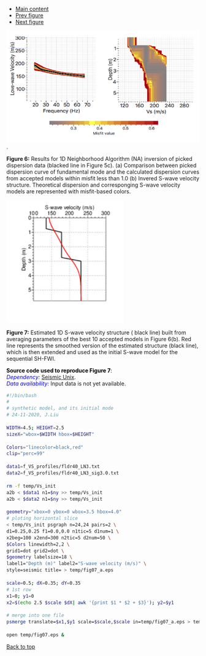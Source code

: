 - [Main content](ch5_main.md)
- [Prev figure](ch5_fig05.md)
- [Next figure](ch5_fig08.md)

<img src="Figs/ch5_fig06.png" alt="Figure 06" style="zoom: 100%;" />.

**Figure 6:** Results for 1D Neighborhood Algorithm (NA) inversion of picked dispersion data (blacked line in Figure 5c). (a) Comparison between picked dispersion curve of fundamental mode and the calculated dispersion curves from accepted models within misfit less than 1.0 (b) Invered S-wave velocity structure. Theoretical dispersion and corresponging S-wave velocity models are represented with misfit-based colors. 



<img src="Figs/ch5_fig07.png" alt="Figure 07" style="zoom: 150%;" />

**Figure 7:** Estimated 1D S-wave velocity structure ( black line) built from averaging parameters of the best 10 accepted models in Figure 6(b). Red line represents the smoothed version of the estimated structure (black line), which is then extended and used as the initial S-wave model for the sequential SH-FWI.



<span style="color:black"> **Source code used to reproduce Figure 7**: </span> <br>
<span style="color:blue"> *Dependency:* </span> [Seismic Unix](https://github.com/JohnWStockwellJr/SeisUnix). <br>
<span style="color:blue"> *Data availability:* </span> Input data is not yet available.


```sh
#!/bin/bash
#
# synthetic model, and its initial mode
# 24-11-2020, J.Liu 

WIDTH=4.5; HEIGHT=2.5
sizeX="wbox=$WIDTH hbox=$HEIGHT"

Colors="linecolor=black,red"
clip="perc=99"

data1=f_VS_profiles/fldr40_LN3.txt
data2=f_VS_profiles/fldr40_LN3_sig3.0.txt

rm -f temp/Vs_init
a2b < $data1 n1=$ny >> temp/Vs_init
a2b < $data2 n1=$ny >> temp/Vs_init

geometry="xbox=0 ybox=0 wbox=3.5 hbox=4.0"
# ploting horizontal slice
< temp/Vs_init psgraph n=24,24 pairs=2 \
d1=0.25,0.25 f1=0.0,0.0 n1tic=5 d1num=1 \
x2beg=100 x2end=300 n2tic=5 d2num=50 \
$Colors linewidth=2,2 \
grid1=dot grid2=dot \
$geometry labelsize=18 \
label1="Depth (m)" label2="S-wave velocity (m/s)" \
style=seismic title= > temp/fig07_a.eps

scale=0.5; dX=0.35; dY=0.35
# 1st row
x1=0; y1=0
x2=$(echo 2.5 $scale $dX| awk '{print $1 * $2 + $3}'); y2=$y1

# merge into one file
psmerge translate=$x1,$y1 scale=$scale,$scale in=temp/fig07_a.eps > temp/fig07.eps

open temp/fig07.eps &

```

<a href="#top">Back to top</a>

